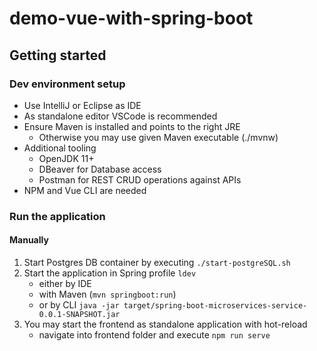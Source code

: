 # demo-vue-with-spring-boot

## Getting started

### Dev environment setup
* Use IntelliJ or Eclipse as IDE
* As standalone editor VSCode is recommended
* Ensure Maven is installed and points to the right JRE
    * Otherwise you may use given Maven executable (./mvnw)
* Additional tooling
    * OpenJDK 11+
    * DBeaver for Database access
    * Postman for REST CRUD operations against APIs
* NPM and Vue CLI are needed

### Run the application
#### Manually
1. Start Postgres DB container by executing `./start-postgreSQL.sh`
2. Start the application in Spring profile `ldev`
    * either by IDE 
    * with Maven (`mvn springboot:run`)
    * or by CLI `java -jar target/spring-boot-microservices-service-0.0.1-SNAPSHOT.jar`
3. You may start the frontend as standalone application with hot-reload
    * navigate into frontend folder and execute `npm run serve`

